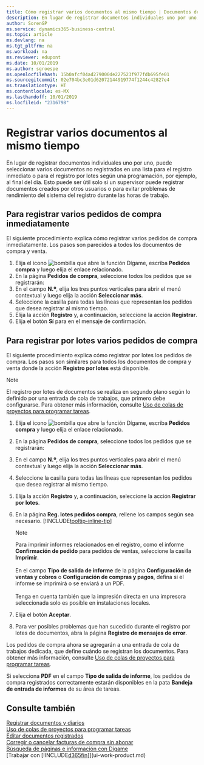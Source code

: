 ```yaml
---
title: Cómo registrar varios documentos al mismo tiempo | Documentos de Microsoft
description: En lugar de registrar documentos individuales uno por uno, puede seleccionar varios documentos no registrados en una lista para el registro por lotes, ya sea para registro inmediato o programada para, por ejemplo, al final del día.
author: SorenGP
ms.service: dynamics365-business-central
ms.topic: article
ms.devlang: na
ms.tgt_pltfrm: na
ms.workload: na
ms.reviewer: edupont
ms.date: 10/01/2019
ms.author: sgroespe
ms.openlocfilehash: 15b0afcf04ad279000de227523f977fdb695fe01
ms.sourcegitcommit: 02e704bc3e01d62072144919774f1244c42827e4
ms.translationtype: HT
ms.contentlocale: es-MX
ms.lasthandoff: 10/01/2019
ms.locfileid: "2316798"
---
```

# <a name="post-multiple-documents-at-the-same-time"></a>Registrar varios documentos al mismo tiempo
En lugar de registrar documentos individuales uno por uno, puede seleccionar varios documentos no registrados en una lista para el registro inmediato o para el registro por lotes según una programación, por ejemplo, al final del día. Esto puede ser útil solo si un supervisor puede registrar documentos creados por otros usuarios o para evitar problemas de rendimiento del sistema del registro durante las horas de trabajo.

## <a name="to-post-multiple-purchase-orders-immediately"></a>Para registrar varios pedidos de compra inmediatamente
El siguiente procedimiento explica cómo registrar varios pedidos de compra inmediatamente. Los pasos son parecidos a todos los documentos de compra y venta.

1. Elija el icono ![bombilla que abre la función Dígame](media/ui-search/search_small.png "Dígame que desea hacer"), escriba **Pedidos compra** y luego elija el enlace relacionado.
2. En la página **Pedidos de compra**, seleccione todos los pedidos que se registrarán:
3. En el campo **N.º**, elija los tres puntos verticales para abrir el menú contextual y luego elija la acción **Seleccionar más**.
4. Seleccione la casilla para todas las líneas que representan los pedidos que desea registrar al mismo tiempo.
5. Elija la acción **Registro** y, a continuación, seleccione la acción **Registrar**.
6. Elija el botón **Sí** para en el mensaje de confirmación.

## <a name="to-batch-post-multiple-purchase-orders"></a>Para registrar por lotes varios pedidos de compra
El siguiente procedimiento explica cómo registrar por lotes los pedidos de compra. Los pasos son similares para todos los documentos de compra y venta donde la acción **Registro por lotes** está disponible.

> [!NOTE]
> El registro por lotes de documentos se realiza en segundo plano según lo definido por una entrada de cola de trabajos, que primero debe configurarse. Para obtener más información, consulte [Uso de colas de proyectos para programar tareas](admin-job-queues-schedule-tasks.md).

1. Elija el icono ![bombilla que abre la función Dígame](media/ui-search/search_small.png "Dígame que desea hacer"), escriba **Pedidos compra** y luego elija el enlace relacionado.  
2. En la página **Pedidos de compra**, seleccione todos los pedidos que se registrarán:
3. En el campo **N.º**, elija los tres puntos verticales para abrir el menú contextual y luego elija la acción **Seleccionar más**.
4. Seleccione la casilla para todas las líneas que representan los pedidos que desea registrar al mismo tiempo.
5. Elija la acción **Registro** y, a continuación, seleccione la acción **Registrar por lotes**.
6. En la página **Reg. lotes pedidos compra**, rellene los campos según sea necesario. [!INCLUDE[tooltip-inline-tip](includes/tooltip-inline-tip_md.md)]

    > [!NOTE]
    > Para imprimir informes relacionados en el registro, como el informe **Confirmación de pedido** para pedidos de ventas, seleccione la casilla **Imprimir**.<br /><br /> En el campo **Tipo de salida de informe** de la página **Configuración de ventas y cobros** o **Configuración de compras y pagos**, defina si el informe se imprimirá o se enviará a un PDF.<br /><br /> Tenga en cuenta también que la impresión directa en una impresora seleccionada solo es posible en instalaciones locales.

7. Elija el botón **Aceptar**.
8. Para ver posibles problemas que han sucedido durante el registro por lotes de documentos, abra la página **Registro de mensajes de error**.

Los pedidos de compra ahora se agregarán a una entrada de cola de trabajos dedicada, que define cuándo se registran los documentos. Para obtener más información, consulte [Uso de colas de proyectos para programar tareas](admin-job-queues-schedule-tasks.md).

Si selecciona **PDF** en el campo **Tipo de salida de informe**, los pedidos de compra registrados correctamente estarán disponibles en la pata **Bandeja de entrada de informes** de su área de tareas.

## <a name="see-also"></a>Consulte también
[Registrar documentos y diarios](ui-post-documents-journals.md)  
[Uso de colas de proyectos para programar tareas](admin-job-queues-schedule-tasks.md)  
[Editar documentos registrados](across-edit-posted-document.md)  
[Corregir o cancelar facturas de compra sin abonar](purchasing-how-correct-cancel-unpaid-purchase-invoices.md)  
[Búsqueda de páginas e información con Dígame](ui-search.md)  
[Trabajar con [!INCLUDE[d365fin](includes/d365fin_md.md)]](ui-work-product.md)
